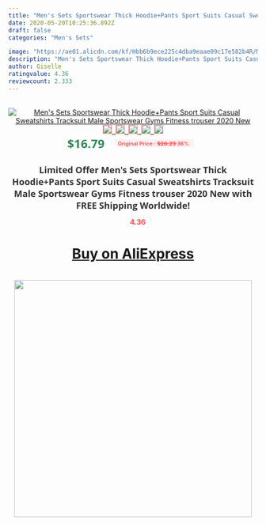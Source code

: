 ```yaml
---
title: "Men's Sets Sportswear Thick Hoodie+Pants Sport Suits Casual Sweatshirts Tracksuit Male Sportswear Gyms Fitness trouser 2020 New"
date: 2020-05-20T10:25:36.892Z
draft: false
categories: "Men's Sets"

image: "https://ae01.alicdn.com/kf/Hbb6b9ece225c4dba9eaae09c17e582b4R/Men-s-Sets-Sportswear-Thick-Hoodie-Pants-Sport-Suits-Casual-Sweatshirts-Tracksuit-Male-Sportswear-Gyms-Fitness.png_220x220.png"
description: "Men's Sets Sportswear Thick Hoodie+Pants Sport Suits Casual Sweatshirts Tracksuit Male Sportswear Gyms Fitness trouser 2020 New"
author: Giselle
ratingvalue: 4.36
reviewcount: 2.333
---
```

<br>
<div style="text-align: center;">
<a href="https://s.click.aliexpress.com/e/_AYTq6t" target="_blank" rel="nofollow noopener noreferrer"><img alt="Men's Sets Sportswear Thick Hoodie+Pants Sport Suits Casual Sweatshirts Tracksuit Male Sportswear Gyms Fitness trouser 2020 New" class="magnifier-image" src="https://ae01.alicdn.com/kf/Hbb6b9ece225c4dba9eaae09c17e582b4R/Men-s-Sets-Sportswear-Thick-Hoodie-Pants-Sport-Suits-Casual-Sweatshirts-Tracksuit-Male-Sportswear-Gyms-Fitness.png_220x220.png_640x640.jpg">
<br>
<img style="border:1px solid salmon" src="https://ae01.alicdn.com/kf/Hbb6b9ece225c4dba9eaae09c17e582b4R/Men-s-Sets-Sportswear-Thick-Hoodie-Pants-Sport-Suits-Casual-Sweatshirts-Tracksuit-Male-Sportswear-Gyms-Fitness.png_120x120.jpg">&nbsp;&nbsp;<img style="border:1px solid salmon" src="https://ae01.alicdn.com/kf/Ha4704e4f4e4d4e2b9afc5b74f18cd16em/Men-s-Sets-Sportswear-Thick-Hoodie-Pants-Sport-Suits-Casual-Sweatshirts-Tracksuit-Male-Sportswear-Gyms-Fitness.png_120x120.jpg">&nbsp;&nbsp;<img style="border:1px solid salmon" src="https://ae01.alicdn.com/kf/Ha90dc85509194aae9f892c21a5bc0b33E/Men-s-Sets-Sportswear-Thick-Hoodie-Pants-Sport-Suits-Casual-Sweatshirts-Tracksuit-Male-Sportswear-Gyms-Fitness.png_120x120.jpg">&nbsp;&nbsp;<img style="border:1px solid salmon" src="https://ae01.alicdn.com/kf/H24715ddd5d524055b6554c23ed29cf03X/Men-s-Sets-Sportswear-Thick-Hoodie-Pants-Sport-Suits-Casual-Sweatshirts-Tracksuit-Male-Sportswear-Gyms-Fitness.png_120x120.jpg">&nbsp;&nbsp;<img style="border:1px solid salmon" src="https://ae01.alicdn.com/kf/Hf1e3bfeb04ae4d2e83553955642ac94dS/Men-s-Sets-Sportswear-Thick-Hoodie-Pants-Sport-Suits-Casual-Sweatshirts-Tracksuit-Male-Sportswear-Gyms-Fitness.png_120x120.jpg"></a></div><br0>
<div style="text-align: center;"><span style="background-color: white; border: 0px; box-sizing: border-box; color: seagreen; display: inline-block; font-family: &quot;open sans&quot; , &quot;arial&quot; , &quot;helvetica&quot; , sans-serif , &quot;heiti&quot;; font-size: 24px; font-stretch: inherit; font-weight: 700; line-height: inherit; margin: 0px 10px 0px 0px; padding: 0px; vertical-align: middle;">$16.79 </span>
<span style="background: rgb(255 , 241 , 241); border-radius: 3px; border: 0px; box-sizing: border-box; color: #ff4747; display: inline-block; font-family: inherit; font-size: 12px; font-stretch: inherit; font-style: inherit; font-variant: inherit; font-weight: 600; line-height: inherit; margin: 0px; padding: 2px 5px; transform: scale(0.9); vertical-align: middle;">Original Price : <b style="text-decoration: line-through;">$26.23 </b> 36%&nbsp;&nbsp;</span></div>
<h1 style="color: #333333; display: inline-block; font-family: &quot;open sans&quot; , &quot;arial&quot; , &quot;helvetica&quot; , sans-serif , &quot;heiti&quot;; font-size: 18px; font-stretch: inherit; font-weight: 700; text-align: center;">Limited Offer Men's Sets Sportswear Thick Hoodie+Pants Sport Suits Casual Sweatshirts Tracksuit Male Sportswear Gyms Fitness trouser 2020 New with FREE Shipping Worldwide!</h1>
<div style="color: #ff4747; text-align: center;">
<img src="https://4.bp.blogspot.com/-M0ZcTcb-5uY/XleCXlxnR4I/AAAAAAAAAEc/OrjgMkXV1oMQFaCRZj5HQwOCBcu3w1FegCPcBGAYYCw/s1600/star.png" style="height: 15px;">&nbsp;<b>4.36</b></div>
<div class="button_cont" align="center"><a class="buynow_a" href="https://s.click.aliexpress.com/e/_AYTq6t" target="_blank" rel="nofollow noopener noreferrer"><H1>Buy on AliExpress</H1></a></div><br>
<div class="separator" style="clear: both; text-align: center;">
<img src="https://lh3.googleusercontent.com/-pTy5HemUv9M/XlePHvY0dAI/AAAAAAAAAE4/0nX5iRUoIWY8eMW9Dpxeirr157OZliDIgCLcBGAsYHQ/s1600/badge.gif" width="480">
</div>
